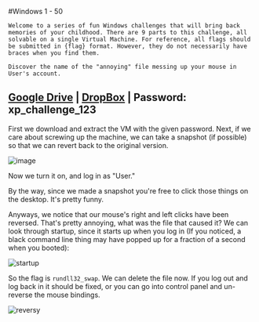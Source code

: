 #Windows 1 - 50

	Welcome to a series of fun Windows challenges that will bring back memories of your childhood. There are 9 parts to this challenge, all solvable on a single Virtual Machine. For reference, all flags should be submitted in {flag} format. However, they do not necessarily have braces when you find them.

	Discover the name of the "annoying" file messing up your mouse in User's account.

[Google Drive](https://drive.google.com/file/d/0B-TVTxo5SGFqa0hPbWp0bXN3NnM/view?usp=sharing) | [DropBox](https://www.dropbox.com/s/umm3d9z43sr9qu0/XP_Machine.7z?dl=0) | Password: xp_challenge_123
-----------------

First we download and extract the VM with the given password. Next, if we care about screwing up the machine, we can take a snapshot (if possible) so that we can revert back to the original version.

![image](http://i.imgur.com/fkXiXsI.png)

Now we turn it on, and log in as "User."

By the way, since we made a snapshot you're free to click those things on the desktop. It's pretty funny.

Anyways, we notice that our mouse's right and left clicks have been reversed. That's pretty annoying, what was the file that caused it? We can look through startup, since it starts up when you log in (If you noticed, a black command line thing may have popped up for a fraction of a second when you booted):

![startup](http://i.imgur.com/3sBDSoh.png)

So the flag is `rundll32_swap`. We can delete the file now. If you log out and log back in it should be fixed, or you can go into control panel and un-reverse the mouse bindings.

![reversy](http://i.imgur.com/txffci7.png)